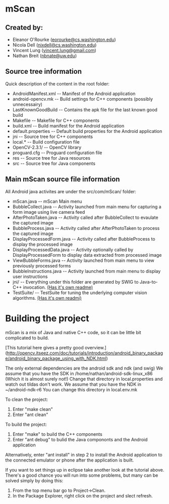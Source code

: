 mScan
=====

Created by:
-----------
* Eleanor O'Rourke (eorourke@cs.washington.edu)
* Nicola Dell (nixdell@cs.washington.edu)
* Vincent Lung (vincent.lung@gmail.com)
* Nathan Breit (nbnate@uw.edu)

Source tree information
-----------------------
Quick description of the content in the root folder:

* AndroidManifest.xml -- Manifest of the Android application
* android-opencv.mk   -- Build settings for C++ components (possibly unnecessairy)
* LastKnownGoodBuild  -- Contains the apk file for the last known good build
* Makefile	-- Makefile for C++ components
* build.xml -- Build manifest for the Android application
* default.properties  -- Default build properties for the Android application
* jni -- Source tree for C++ components
* local.* -- Build configuration file
* OpenCV-2.3.1/ -- OpenCV library
* proguard.cfg -- Proguard configuration file
* res -- Source tree for Java resources
* src -- Source tree for Java components

Main mScan source file information
----------------------------------

All Android java activites are under the src/com/mScan/ folder:

* mScan.java -- mScan Main menu
* BubbleCollect.java -- Activity launched from main menu for capturing a form image using live camera feed
* AfterPhotoTaken.java -- Activity called after BubbleCollect to evaulate the captured image
* BubbleProcess.java -- Activity called after AfterPhotoTaken to process the captured image
* DisplayProcessedForm.java	-- Activity called after BubbleProcess to display the processed image
* DisplayProcessedData.java	-- Activity optionally called by DisplayProcessedForm to display data extracted from processed image
* ViewBubbleForms.java -- Activity launched from main menu to view previously processed forms
* BubbleInstructions.java -- Activity launched from main menu to display user instructions
* jni/ -- Everything under this folder are generated by SWIG to Java-to-C++ invocation. [(Has it's own readme)](https://github.com/villagereach/mScan/blob/master/jni/README.md)
* TestSuite/ -- TestSuite for tuning the underlying computer vision algorithms. [(Has it's own readmi)](https://github.com/villagereach/mScan/blob/master/TestSuite/README.md)

Building the project
====================
mScan is a mix of Java and native C++ code, so it can be little bit complicated to build.

[This tutorial here gives a pretty good overview.] (http://opencv.itseez.com/doc/tutorials/introduction/android_binary_package/android_binary_package_using_with_NDK.html)

The only external dependencies are the android sdk and ndk (and swig)
We assume that you have the SDK in /home/nathan/android-sdk-linux_x86 (Which it is almost surely not!)
Change that directory in local.properties and watch out tildas don't work.
We assume that you have the NDK in ~/android-ndk-r6
You can change this directory in local.env.mk

To clean the project:

1. Enter "make clean"
2. Enter "ant clean"

To build the project:

1. Enter "make" to build the C++ components
2. Enter "ant debug" to bulid the Java compononts and the Android application

Alternatively, enter "ant install" in step 2 to install the Android application to the connected
emulator or phone after the application is built.

If you want to set things up in eclipse take another look at the tutorial above.
There's a good chance you will run into some problems, but many can be solved simply by doing this:

1. From the top menu bar go to Project->Clean.
2. In the Package Explorer, right click on the project and slect refresh.
